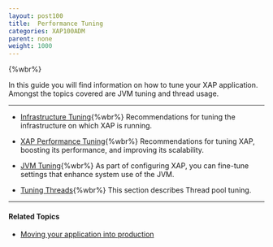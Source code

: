 ```yaml
---
layout: post100
title:  Performance Tuning
categories: XAP100ADM
parent: none
weight: 1000
---
```


{%wbr%}

In this guide you will find information on how to tune your XAP application. Amongst the topics covered are JVM tuning and thread usage.

<hr/>

- [Infrastructure Tuning](./tuning-infrastructure.html){%wbr%}
Recommendations for tuning the infrastructure on which XAP is running.

- [XAP Performance Tuning](./tuning-gigaspaces-performance-overview.html){%wbr%}
Recommendations for tuning XAP, boosting its performance, and improving its scalability.

- [JVM Tuning](./tuning-java-virtual-machines.html){%wbr%}
As part of configuring XAP, you can fine-tune settings that enhance system use of the JVM.

- [Tuning Threads](./tuning-threads-usage.html){%wbr%}
This section describes Thread pool tuning.

 <hr/>

#### Related Topics

- [Moving your application into production](/sbp/moving-into-production-checklist.html)